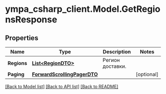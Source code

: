 # ympa_csharp_client.Model.GetRegionsResponse

## Properties

Name | Type | Description | Notes
------------ | ------------- | ------------- | -------------
**Regions** | [**List&lt;RegionDTO&gt;**](RegionDTO.md) | Регион доставки. | 
**Paging** | [**ForwardScrollingPagerDTO**](ForwardScrollingPagerDTO.md) |  | [optional] 

[[Back to Model list]](../README.md#documentation-for-models) [[Back to API list]](../README.md#documentation-for-api-endpoints) [[Back to README]](../README.md)

